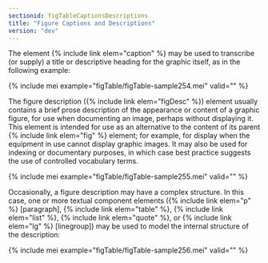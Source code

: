 ```yaml
---
sectionid: figTableCaptionsDescriptions
title: "Figure Captions and Descriptions"
version: "dev"
---
```


The element {% include link elem="caption" %} may be used to transcribe (or supply) a title or descriptive heading for the graphic itself, as in the following example:

{% include mei example="figTable/figTable-sample254.mei" valid="" %}

The figure description ({% include link elem="figDesc" %}) element usually contains a brief prose description of the appearance or content of a graphic figure, for use when documenting an image, perhaps without displaying it. This element is intended for use as an alternative to the content of its parent {% include link elem="fig" %} element; for example, for display when the equipment in use cannot display graphic images. It may also be used for indexing or documentary purposes, in which case best practice suggests the use of controlled vocabulary terms.

{% include mei example="figTable/figTable-sample255.mei" valid="" %}

Occasionally, a figure description may have a complex structure. In this case, one or more textual component elements ({% include link elem="p" %} [paragraph], {% include link elem="table" %}, {% include link elem="list" %}, {% include link elem="quote" %}, or {% include link elem="lg" %} [linegroup]) may be used to model the internal structure of the description:

{% include mei example="figTable/figTable-sample256.mei" valid="" %}
